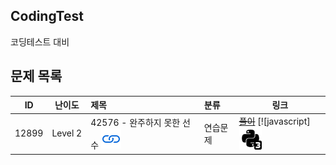 ## CodingTest
코딩테스트 대비

## 문제 목록

| ID | 난이도 | 제목 | 분류 | 링크 |
| -- | ---- | :-- | :-- | --- |
| 12899 | Level&nbsp;2 | 42576 - 완주하지 못한 선수 [![문제](/assets/link.svg)](https://programmers.co.kr/learn/courses/30/lessons/42576) | 연습문제 | [~~풀이~~](/solutions//README.md) [![javascript][![python3](/assets/python3.svg)](/solutions/12899%20-%20124%20나라의%20숫자/submit.py) |
